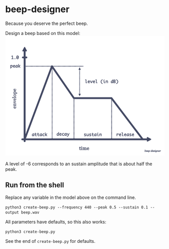 # beep-designer

Because you deserve the perfect beep.

Design a beep based on this model:
![model.gif](model.jpg)

A level of -6 corresponds to an sustain amplitude that is about half the peak.

## Run from the shell

Replace any variable in the model above on the command line.

```shell
python3 create-beep.py --frequency 440 --peak 0.5 --sustain 0.1 --output beep.wav
```

All parameters have defaults, so this also works:

```shell
python3 create-beep.py
```

See the end of `create-beep.py` for defaults.